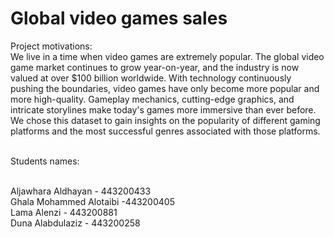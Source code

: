 <h1>Global video games sales</h1>
Project motivations:<br>
We live in a time when video games are extremely popular. The global video game market continues to grow year-on-year, and the industry is now valued at over $100 billion worldwide. With technology continuously pushing the boundaries, video games have only become more popular and more high-quality. Gameplay mechanics, cutting-edge graphics, and intricate storylines make today's games more immersive than ever before. 
 We chose this dataset to gain insights on the popularity of different gaming platforms and the most successful genres associated with those platforms.
<br>
<br>
 <p style="font-size:bold">Students names:</p>
 <br>
 Aljawhara Aldhayan - 443200433<br>
 Ghala Mohammed Alotaibi -443200405<br>
 Lama Alenzi - 443200881<br>
 Duna Alabdulaziz - 443200258<br>
